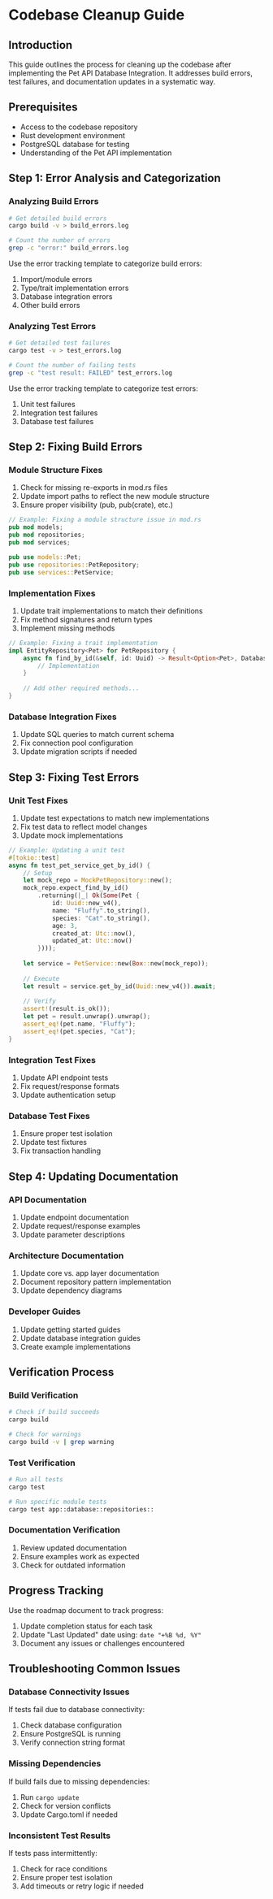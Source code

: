 # Codebase Cleanup Guide

## Introduction

This guide outlines the process for cleaning up the codebase after implementing the Pet API Database Integration. It addresses build errors, test failures, and documentation updates in a systematic way.

## Prerequisites

- Access to the codebase repository
- Rust development environment
- PostgreSQL database for testing
- Understanding of the Pet API implementation

## Step 1: Error Analysis and Categorization

### Analyzing Build Errors

```bash
# Get detailed build errors
cargo build -v > build_errors.log

# Count the number of errors
grep -c "error:" build_errors.log
```

Use the error tracking template to categorize build errors:

1. Import/module errors
2. Type/trait implementation errors
3. Database integration errors
4. Other build errors

### Analyzing Test Errors

```bash
# Get detailed test failures
cargo test -v > test_errors.log

# Count the number of failing tests
grep -c "test result: FAILED" test_errors.log
```

Use the error tracking template to categorize test errors:

1. Unit test failures
2. Integration test failures 
3. Database test failures

## Step 2: Fixing Build Errors

### Module Structure Fixes

1. Check for missing re-exports in mod.rs files
2. Update import paths to reflect the new module structure
3. Ensure proper visibility (pub, pub(crate), etc.)

```rust
// Example: Fixing a module structure issue in mod.rs
pub mod models;
pub mod repositories;
pub mod services;

pub use models::Pet;
pub use repositories::PetRepository;
pub use services::PetService;
```

### Implementation Fixes

1. Update trait implementations to match their definitions
2. Fix method signatures and return types
3. Implement missing methods

```rust
// Example: Fixing a trait implementation
impl EntityRepository<Pet> for PetRepository {
    async fn find_by_id(&self, id: Uuid) -> Result<Option<Pet>, DatabaseError> {
        // Implementation
    }
    
    // Add other required methods...
}
```

### Database Integration Fixes

1. Update SQL queries to match current schema
2. Fix connection pool configuration
3. Update migration scripts if needed

## Step 3: Fixing Test Errors

### Unit Test Fixes

1. Update test expectations to match new implementations
2. Fix test data to reflect model changes
3. Update mock implementations

```rust
// Example: Updating a unit test
#[tokio::test]
async fn test_pet_service_get_by_id() {
    // Setup
    let mock_repo = MockPetRepository::new();
    mock_repo.expect_find_by_id()
        .returning(|_| Ok(Some(Pet { 
            id: Uuid::new_v4(),
            name: "Fluffy".to_string(),
            species: "Cat".to_string(),
            age: 3,
            created_at: Utc::now(),
            updated_at: Utc::now()
        })));
    
    let service = PetService::new(Box::new(mock_repo));
    
    // Execute
    let result = service.get_by_id(Uuid::new_v4()).await;
    
    // Verify
    assert!(result.is_ok());
    let pet = result.unwrap().unwrap();
    assert_eq!(pet.name, "Fluffy");
    assert_eq!(pet.species, "Cat");
}
```

### Integration Test Fixes

1. Update API endpoint tests
2. Fix request/response formats
3. Update authentication setup

### Database Test Fixes

1. Ensure proper test isolation
2. Update test fixtures
3. Fix transaction handling

## Step 4: Updating Documentation

### API Documentation

1. Update endpoint documentation
2. Update request/response examples
3. Update parameter descriptions

### Architecture Documentation

1. Update core vs. app layer documentation
2. Document repository pattern implementation
3. Update dependency diagrams

### Developer Guides

1. Update getting started guides
2. Update database integration guides
3. Create example implementations

## Verification Process

### Build Verification

```bash
# Check if build succeeds
cargo build

# Check for warnings
cargo build -v | grep warning
```

### Test Verification

```bash
# Run all tests
cargo test

# Run specific module tests
cargo test app::database::repositories::
```

### Documentation Verification

1. Review updated documentation
2. Ensure examples work as expected
3. Check for outdated information

## Progress Tracking

Use the roadmap document to track progress:

1. Update completion status for each task
2. Update "Last Updated" date using: `date "+%B %d, %Y"`
3. Document any issues or challenges encountered

## Troubleshooting Common Issues

### Database Connectivity Issues

If tests fail due to database connectivity:

1. Check database configuration
2. Ensure PostgreSQL is running
3. Verify connection string format

### Missing Dependencies

If build fails due to missing dependencies:

1. Run `cargo update`
2. Check for version conflicts
3. Update Cargo.toml if needed

### Inconsistent Test Results

If tests pass intermittently:

1. Check for race conditions
2. Ensure proper test isolation
3. Add timeouts or retry logic if needed 